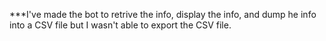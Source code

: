 ***I've made the bot to retrive the info, display the info, and dump he info into a CSV file but I wasn't able to export the CSV file.

![]()
